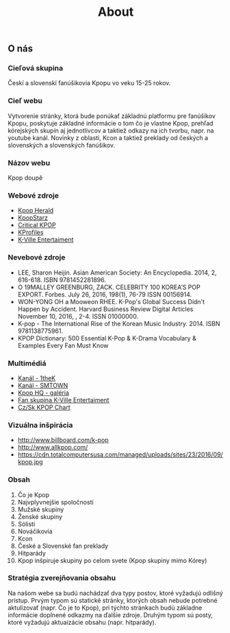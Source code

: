 ﻿---
layout: page
title: About
---

## O nás

### Cieľová skupina

Českí a slovenskí fanúšikovia Kpopu vo veku 15-25 rokov.

### Cieľ webu

Vytvorenie stránky, ktorá bude ponúkať základnú platformu pre fanúšikov Kpopu, poskytuje základné informácie o tom čo je vlastne Kpop, prehľad kórejských skupín aj jednotlivcov a taktiež odkazy na ich tvorbu, napr. na youtube kanál. Novinky z oblasti, Kcon a taktiež preklady od českých a slovenských a slovenských fanúšikov. 

### Názov webu

Kpop doupě

### Webové zdroje

- <a href="http://kpopherald.koreaherald.com/">Kpop Herald</a>
- <a href="http://www.kpopstarz.com/">KpopStarz</a>
- <a href="http://www.criticalkpop.com/#sthash.PNIx1o85.blVTyRi2.dpbs">Critical KPOP</a>
- <a href="http://kprofiles.com/">KProfiles</a>
- <a href="http://www.kvilleentertainment.net">K-Ville Entertaiment</a>

### Nevebové zdroje

- LEE, Sharon Heijin. Asian American Society: An Encyclopedia. 2014, 2, 616-618. ISBN 9781452281896.
- O 19MALLEY GREENBURG, ZACK. CELEBRITY 100 KOREA’S POP EXPORT. Forbes. July 26, 2016, 198(1), 76-79 ISSN 00156914.
- WON-YONG OH a Mooweon RHEE. K-Pop's Global Success Didn't Happen by Accident. Harvard Business Review Digital Articles November 10, 2016, , 2-4. ISSN 01000000.
- K-pop - The International Rise of the Korean Music Industry. 2014. ISBN 9781138775961.
- KPOP Dictionary: 500 Essential K-Pop & K-Drama Vocabulary & Examples Every Fan Must Know

### Multimédiá

- <a href="https://www.youtube.com/user/LOENENT">Kanál - 1theK</a>
- <a href="https://www.youtube.com/user/SMTOWN">Kanál - SMTOWN</a>
- <a href="https://yeskpophq.tumblr.com/archive">Kpop HQ - galéria</a>
- <a href="https://www.youtube.com/channel/UCHWfAuT1j7bTLXTIBcY_l6w">Fan skupina K-Ville Entertaiment</a>
- <a href="https://www.youtube.com/channel/UCHQJ1gZd_f3yrJ3Bdx7MyKg">Cz/Sk KPOP Chart</a>

### Vizuálna inšpirácia

- http://www.billboard.com/k-pop
- http://www.allkpop.com/
- https://cdn.totalcomputersusa.com/managed/uploads/sites/23/2016/09/kpop.jpg

### Obsah

1. Čo je Kpop
2. Najvplyvnejšie spoločnosti
3. Mužské skupiny
4. Ženské skupiny
5. Sólisti
6. Nováčikovia
7. Kcon
8. České a Slovenské fan preklady 
9. Hitparády
10. Kpop inšpiruje skupiny po celom svete (Kpop skupiny mimo Kórey)
 
### Stratégia zverejňovania obsahu

Na našom webe sa budú nachádzať dva typy postov, ktoré vyžadujú odlišný prístup. Prvým typom sú statické stránky, ktorých obsah nebude potrebné aktulizovať (napr. Čo je to Kpop), pri týchto stránkach budú základne informácie doplnené odkazmy na ďalšie zdroje. Druhým typom sú posty, ktoré vyžadujú aktuaizácie obsahu (napr. hitparády).



